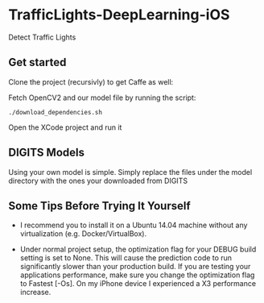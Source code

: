 # TrafficLights-DeepLearning-iOS
Detect Traffic Lights

## Get started  

Clone the project (recursivly) to get Caffe as well:

Fetch OpenCV2 and our model file by running the script:
```
./download_dependencies.sh
```
Open the XCode project and run it

## DIGITS Models
Using your own model is simple. Simply replace the files under the model directory with the ones your downloaded from DIGITS

## Some Tips Before Trying It Yourself
* I recommend you to install it on a Ubuntu 14.04 machine without any virtualization (e.g. Docker/VirtualBox).

* Under normal project setup, the optimization flag for your DEBUG build setting is set to None. This will cause the prediction code to run significantly slower than your production build. If you are testing your applications performance, make sure you change the optimization flag to Fastest [-Os]. On my iPhone device I experienced a X3 performance increase.
